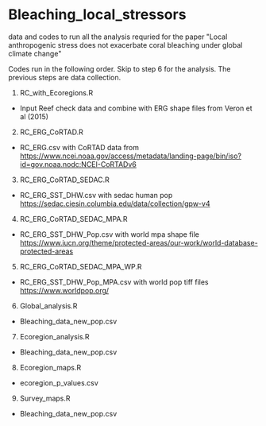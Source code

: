 # Bleaching_local_stressors

data and codes to run all the analysis requried for the paper "Local anthropogenic stress does not exacerbate coral bleaching under global climate change"

Codes run in the following order. Skip to step 6 for the analysis. The previous steps are data collection. 

1.	RC_with_Ecoregions.R
-	Input Reef check data and combine with ERG shape files from Veron et al (2015)

2.	RC_ERG_CoRTAD.R
-	RC_ERG.csv with CoRTAD data from https://www.ncei.noaa.gov/access/metadata/landing-page/bin/iso?id=gov.noaa.nodc:NCEI-CoRTADv6

3.	RC_ERG_CoRTAD_SEDAC.R
-	RC_ERG_SST_DHW.csv with sedac human pop https://sedac.ciesin.columbia.edu/data/collection/gpw-v4 

4.	RC_ERG_CoRTAD_SEDAC_MPA.R
-	RC_ERG_SST_DHW_Pop.csv with world mpa shape file https://www.iucn.org/theme/protected-areas/our-work/world-database-protected-areas 

5.	RC_ERG_CoRTAD_SEDAC_MPA_WP.R 
-	RC_ERG_SST_DHW_Pop_MPA.csv with world pop tiff files https://www.worldpop.org/ 

6.	Global_analysis.R
-	Bleaching_data_new_pop.csv

7.	Ecoregion_analysis.R
-	Bleaching_data_new_pop.csv

8.	Ecoregion_maps.R
-	ecoregion_p_values.csv

9.	Survey_maps.R
-	Bleaching_data_new_pop.csv
